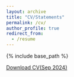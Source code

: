 ```yaml
---
layout: archive
title: "CV/Statements"
permalink: /cv/
author_profile: true
redirect_from:
  - /resume
---
```


{% include base_path %}


[Download CV(Sep 2024)](http://guanhuasun.github.io/files/CV_Sep_2024.pdf)

<!---
Education
======
* B.A. in Mathematics(Honor), Minor in Physics, New York University, 2019
  *References: Charles Peskin, Leif Ristroph, and Miranda Holmes-Cerfon
* Ph.D in Applied & Interdisciplinary Mathematics, University of Michigan, 2025 (expected)
  *References: Daniel Forger(Advisor), Brendon Watson(Co-advisor)
Awards
======



Work experience
======
* Summer 2015: Research Assistant
  * Github University
  * Duties included: Tagging issues
  * Supervisor: Professor Git

* Fall 2015: Research Assistant
  * Github University
  * Duties included: Merging pull requests
  * Supervisor: Professor Hub
  
Skills
======
* Skill 1
* Skill 2
  * Sub-skill 2.1
  * Sub-skill 2.2
  * Sub-skill 2.3
* Skill 3

Publications
======
  <ul>{% for post in site.publications %}
    {% include archive-single-cv.html %}
  {% endfor %}</ul>
  
Talks
======
  <ul>{% for post in site.talks %}
    {% include archive-single-talk-cv.html %}
  {% endfor %}</ul>
  
Teaching
======
  <ul>{% for post in site.teaching %}
    {% include archive-single-cv.html %}
  {% endfor %}</ul>
  
Service and leadership
======
* Currently signed in to 43 different slack teams
-->
